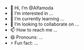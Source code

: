 - 👋 Hi, I’m @Alfamoda
- 👀 I’m interested in ...
- 🌱 I’m currently learning ...
- 💞️ I’m looking to collaborate on ...
- 📫 How to reach me ...
- 😄 Pronouns: ...
- ⚡ Fun fact: ...

<!---
Alfamoda/Alfamoda is a ✨ special ✨ repository because its `README.md` (this file) appears on your GitHub profile.
You can click the Preview link to take a look at your changes.
--->
